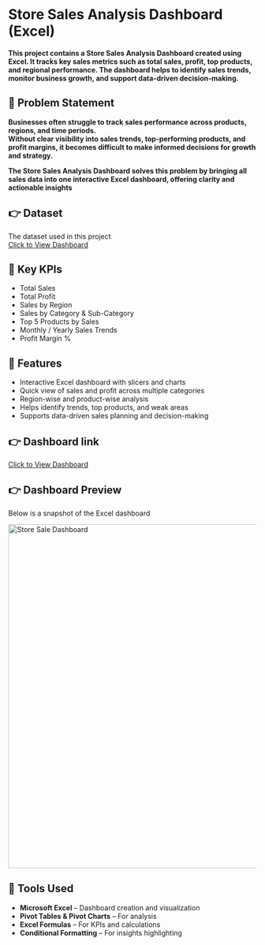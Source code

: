 # Store Sales Analysis Dashboard (Excel)

**This project contains a Store Sales Analysis Dashboard created using Excel. It tracks key sales metrics such as total sales, profit, top products, and regional performance. The dashboard helps to identify sales trends, monitor business growth, and support data-driven decision-making.**



## 📌 Problem Statement
**Businesses often struggle to track sales performance across products, regions, and time periods.  
Without clear visibility into sales trends, top-performing products, and profit margins, it becomes difficult to make informed decisions for growth and strategy.**

**The Store Sales Analysis Dashboard solves this problem by bringing all sales data into one interactive Excel dashboard, offering clarity and actionable insights**

## 👉 Dataset
The dataset used in this project  
[Click to View Dashboard]( ) 
 

## 📌 Key KPIs
- Total Sales  
- Total Profit  
- Sales by Region  
- Sales by Category & Sub-Category  
- Top 5 Products by Sales  
- Monthly / Yearly Sales Trends  
- Profit Margin %  


## 📌 Features
- Interactive Excel dashboard with slicers and charts  
- Quick view of sales and profit across multiple categories  
- Region-wise and product-wise analysis  
- Helps identify trends, top products, and weak areas  
- Supports data-driven sales planning and decision-making
  
## 👉 Dashboard link  
[Click to View Dashboard](https://github.com/harshgholap05/Store-Sales-Analysis_Excel/blob/main/Store%20Sales%20Dashboard/Store%20Sales%20Analysis.xlsx)



## 👉 Dashboard Preview
Below is a snapshot of the Excel dashboard  

<img width="1362" height="698" alt="Store Sale Dashboard" src="https://github.com/user-attachments/assets/4f7d92e1-f04c-4e17-983d-eb6839acc223" />


## 📌 Tools Used
- **Microsoft Excel** – Dashboard creation and visualization  
- **Pivot Tables & Pivot Charts** – For analysis  
- **Excel Formulas** – For KPIs and calculations  
- **Conditional Formatting** – For insights highlighting  
